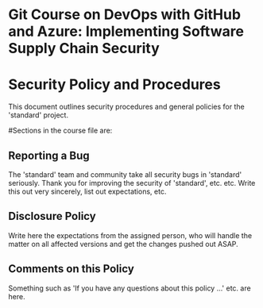 # Git Course on DevOps with GitHub and Azure: Implementing Software Supply Chain Security
# Security Policy and Procedures
This document outlines security procedures and general policies for the 'standard' project.

#Sections in the course file are:

## Reporting a Bug
The 'standard' team and community take all security bugs in 'standard' seriously.
Thank you for improving the security of 'standard', etc. etc. 
Write this out very sincerely, list out expectations, etc.

## Disclosure Policy
Write here the expectations from the assigned person, who will handle the matter on all affected
versions and get the changes pushed out ASAP.

## Comments on this Policy
Something such as 'If you have any questions about this policy ...' etc. are here.
